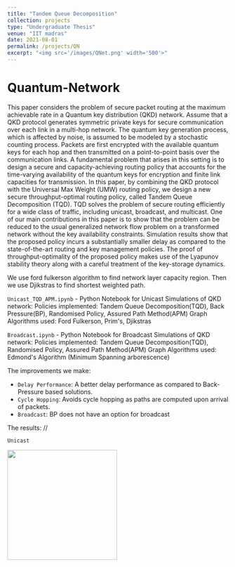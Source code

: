 ```yaml
---
title: "Tandem Queue Decomposition"
collection: projects
type: "Undergraduate Thesis"
venue: "IIT madras"
date: 2021-08-01
permalink: /projects/QN
excerpt: "<img src='/images/QNet.png' width='500'>"
---
```


# Quantum-Network

This paper considers the problem of secure packet routing at the maximum achievable rate in a Quantum key distribution (QKD) network. Assume that a QKD protocol generates symmetric private keys for secure communication over each link in a multi-hop network. The quantum key generation process, which is affected by noise, is assumed to be modeled by a stochastic counting process. Packets are first encrypted with the available quantum keys for each hop and then transmitted on a point-to-point basis over the communication links. A fundamental problem that arises in this setting is to design a secure and capacity-achieving routing policy that accounts for the time-varying availability of the quantum keys for encryption and finite link capacities for transmission. In this paper, by combining the QKD protocol with the Universal Max Weight (UMW) routing policy, we design a new secure throughput-optimal routing policy, called Tandem Queue Decomposition (TQD). TQD solves the problem of secure routing efficiently for a wide class of traffic, including unicast, broadcast, and multicast. One of our main contributions in this paper is to show that the problem can be reduced to the usual generalized network flow problem on a transformed network without the key availability constraints. Simulation results show that the proposed policy incurs a substantially smaller delay as compared to the state-of-the-art routing and key management policies. The proof of throughput-optimality of the proposed policy makes use of the Lyapunov stability theory along with a careful treatment of the key-storage dynamics.

We use ford fulkerson algorithm to find network layer capacity region. Then we use Djikstras to find shortest weighted path.

`Unicast_TQD_APM.ipynb` - Python Notebook for Unicast Simulations of QKD network: 
Policies implemented: Tandem Queue Decomposition(TQD), Back Pressure(BP), Randomised Policy, Assured Path Method(APM)
Graph Algorithms used: Ford Fulkerson, Prim's, Djikstras

`Broadcast.ipynb` - Python Notebook for Broadcast Simulations of QKD network: 
Policies implemented: Tandem Queue Decomposition(TQD), Randomised Policy, Assured Path Method(APM)
Graph Algorithms used: Edmond's Algorithm (Minimum Spanning arborescence)

The improvements we make:
- `Delay Performance`: A better delay performance as compared to Back-Pressure based solutions.
- `Cycle Hopping`: Avoids cycle hopping as paths are computed upon arrival of packets.
- `Broadcast`: BP does not have an option for broadcast

The results: //

`Unicast`

<img src='/images/fireee.png' width='250'>


